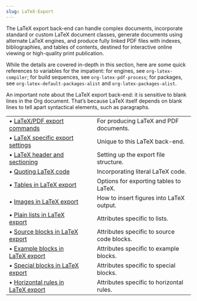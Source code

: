 ```yaml
---
slug: LaTeX-Export
---
```


The LaTeX export back-end can handle complex documents, incorporate standard or custom LaTeX document classes, generate documents using alternate LaTeX engines, and produce fully linked PDF files with indexes, bibliographies, and tables of contents, destined for interactive online viewing or high-quality print publication.

While the details are covered in-depth in this section, here are some quick references to variables for the impatient: for engines, see `org-latex-compiler`; for build sequences, see `org-latex-pdf-process`; for packages, see `org-latex-default-packages-alist` and `org-latex-packages-alist`.

An important note about the LaTeX export back-end: it is sensitive to blank lines in the Org document. That’s because LaTeX itself depends on blank lines to tell apart syntactical elements, such as paragraphs.

|                                                                        |    |                                            |
| :--------------------------------------------------------------------- | -- | :----------------------------------------- |
| • [LaTeX/PDF export commands](LaTeX_002fPDF-export-commands)           |    | For producing LaTeX and PDF documents.     |
| • [LaTeX specific export settings](LaTeX-specific-export-settings)     |    | Unique to this LaTeX back-end.             |
| • [LaTeX header and sectioning](LaTeX-header-and-sectioning)           |    | Setting up the export file structure.      |
| • [Quoting LaTeX code](Quoting-LaTeX-code)                             |    | Incorporating literal LaTeX code.          |
| • [Tables in LaTeX export](Tables-in-LaTeX-export)                     |    | Options for exporting tables to LaTeX.     |
| • [Images in LaTeX export](Images-in-LaTeX-export)                     |    | How to insert figures into LaTeX output.   |
| • [Plain lists in LaTeX export](Plain-lists-in-LaTeX-export)           |    | Attributes specific to lists.              |
| • [Source blocks in LaTeX export](Source-blocks-in-LaTeX-export)       |    | Attributes specific to source code blocks. |
| • [Example blocks in LaTeX export](Example-blocks-in-LaTeX-export)     |    | Attributes specific to example blocks.     |
| • [Special blocks in LaTeX export](Special-blocks-in-LaTeX-export)     |    | Attributes specific to special blocks.     |
| • [Horizontal rules in LaTeX export](Horizontal-rules-in-LaTeX-export) |    | Attributes specific to horizontal rules.   |
